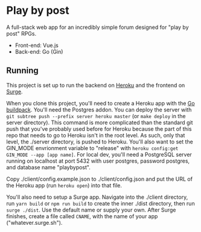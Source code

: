# Play by post

A full-stack web app for an incredibly simple forum designed for "play by post" RPGs.

* Front-end: Vue.js
* Back-end: Go (Gin)

## Running

This project is set up to run the backend on [Heroku](https://heroku.com/) and the frontend on [Surge](http://surge.sh/).

When you clone this project, you'll need to create a Heroku app with the [Go buildpack](https://elements.heroku.com/buildpacks/heroku/heroku-buildpack-go).
You'll need the Postgres addon. You can deploy the server with `git subtree push --prefix server heroku master` (or `make deploy` in the server directory).
This command is more complicated than the standard git push that you've probably used before for Heroku because the part of this repo that needs to go to
Heroku isn't in the root level. As such, only that level, the ./server directory, is pushed to Heroku. You'll also want to set the GIN_MODE envrionment
variable to "release" with `heroku config:get GIN_MODE --app [app name]`. For local dev, you'll need a PostgreSQL server running on localhost at port 5432
with user postgres, password postgres, and database name "playbypost".

Copy ./client/config.example.json to ./client/config.json and put the URL of the Heroku app (run `heroku open`) into that file.

You'll also need to setup a Surge app. Navigate into the ./client directory, run `yarn build` or `npm run build` to create the inner ./dist directory, then run
`surge ./dist`. Use the default name or supply your own. After Surge finishes, create a file called `CNAME`, with the name of your app ("whatever.surge.sh").
